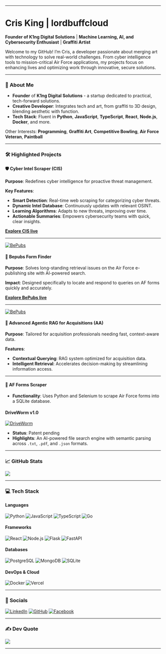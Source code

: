 
---

# **Cris King | lordbuffcloud**

**Founder of K1ng Digital Solutions** | **Machine Learning, AI, and Cybersecurity Enthusiast** | **Graffiti Artist**

Welcome to my GitHub! I’m Cris, a developer passionate about merging art with technology to solve real-world challenges. From cyber intelligence tools to mission-critical Air Force applications, my projects focus on enhancing lives and optimizing work through innovative, secure solutions.

---

### 🚀 **About Me**
- **Founder** of **K1ng Digital Solutions** - a startup dedicated to practical, tech-forward solutions.
- **Creative Developer**: Integrates tech and art, from graffiti to 3D design, blending aesthetic with function.
- **Tech Stack**: Fluent in **Python**, **JavaScript**, **TypeScript**, **React**, **Node.js**, **Docker**, and more.

Other Interests: **Programming**, **Graffiti Art**, **Competitive Bowling**, **Air Force Veteran**, **Paintball**

---

### 🛠️ **Highlighted Projects**

#### :shield: **Cyber Intel Scraper (CIS)**
**Purpose**: Redefines cyber intelligence for proactive threat management.

**Key Features**:
- **Smart Detection**: Real-time web scraping for categorizing cyber threats.
- **Dynamic Intel Database**: Continuously updates with relevant OSINT.
- **Learning Algorithms**: Adapts to new threats, improving over time.
- **Actionable Summaries**: Empowers cybersecurity teams with quick, clear insights.

[**Explore CIS live**](https://cis.glxy.dev)

---
[![BePubs](https://glxy.dev/bepubs.png)](https://bepubs.glxy.dev)
#### :page_facing_up: **Bepubs Form Finder**
**Purpose**: Solves long-standing retrieval issues on the Air Force e-publishing site with AI-powered search.

**Impact**: Designed specifically to locate and respond to queries on AF forms quickly and accurately.

[**Explore BePubs live**](https://bepubs.glxy.dev)

---
[![BePubs](https://glxy.dev/acq.png)](https://github.com/lordbuffcloud)
#### :robot: **Advanced Agentic RAG for Acquisitions (AA)**
**Purpose**: Tailored for acquisition professionals needing fast, context-aware data.

**Features**:
- **Contextual Querying**: RAG system optimized for acquisition data.
- **Intelligent Retrieval**: Accelerates decision-making by streamlining information access.

---

#### :page_with_curl: **AF Forms Scraper**
- **Functionality**: Uses Python and Selenium to scrape Air Force forms into a SQLite database.

#### **DriveWorm v1.0**
[![DriveWorm](https://glxy.dev/driveworm.png)](https://github.com/lordbuffcloud/glxy)

- **Status**: Patent pending
- **Highlights**: An AI-powered file search engine with semantic parsing across `.txt`, `.pdf`, and `.json` formats.

---

### 📈 **GitHub Stats**
![](https://github-readme-stats.vercel.app/api?username=lordbuffcloud&theme=dark&hide_border=false&include_all_commits=false&count_private=false)

---

### 💻 **Tech Stack**
#### Languages
![Python](https://img.shields.io/badge/Python-%233776AB.svg?style=for-the-badge&logo=python&logoColor=white)
![JavaScript](https://img.shields.io/badge/JavaScript-%23F7DF1E.svg?style=for-the-badge&logo=javascript&logoColor=black)
![TypeScript](https://img.shields.io/badge/TypeScript-%23007ACC.svg?style=for-the-badge&logo=typescript&logoColor=white)
![Go](https://img.shields.io/badge/Go-%2300ADD8.svg?style=for-the-badge&logo=go&logoColor=white)

#### Frameworks
![React](https://img.shields.io/badge/React-%2320232A.svg?style=for-the-badge&logo=react&logoColor=%2361DAFB)
![Node.js](https://img.shields.io/badge/Node.js-%23339933.svg?style=for-the-badge&logo=nodedotjs&logoColor=white)
![Flask](https://img.shields.io/badge/Flask-%23000000.svg?style=for-the-badge&logo=flask&logoColor=white)
![FastAPI](https://img.shields.io/badge/FastAPI-%2300C7B7.svg?style=for-the-badge&logo=fastapi&logoColor=white)

#### Databases
![PostgreSQL](https://img.shields.io/badge/PostgreSQL-%23316192.svg?style=for-the-badge&logo=postgresql&logoColor=white)
![MongoDB](https://img.shields.io/badge/MongoDB-%2347A248.svg?style=for-the-badge&logo=mongodb&logoColor=white)
![SQLite](https://img.shields.io/badge/SQLite-%2307405E.svg?style=for-the-badge&logo=sqlite&logoColor=white)

#### DevOps & Cloud
![Docker](https://img.shields.io/badge/Docker-%230db7ed.svg?style=for-the-badge&logo=docker&logoColor=white)
![Vercel](https://img.shields.io/badge/Vercel-%23000000.svg?style=for-the-badge&logo=vercel&logoColor=white)

---

### 🔗 **Socials**
[![LinkedIn](https://img.shields.io/badge/LinkedIn-%230077B5.svg?style=flat&logo=linkedin&logoColor=white)](https://linkedin.com/in/cristopher-king-baa981272) 
[![GitHub](https://img.shields.io/badge/GitHub-%23121011.svg?style=flat&logo=github&logoColor=white)](https://github.com/lordbuffcloud) 
[![Facebook](https://img.shields.io/badge/Facebook-%231877F2.svg?style=flat&logo=facebook&logoColor=white)](https://facebook.com/occultmystagogue) 

---

### ✍️ **Dev Quote**
![](https://quotes-github-readme.vercel.app/api?type=horizontal&theme=merko)

---
